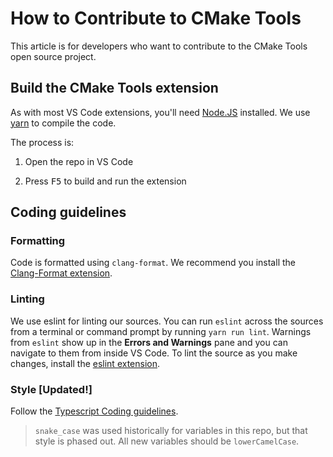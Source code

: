 # How to Contribute to CMake Tools

This article is for developers who want to contribute to the CMake Tools open source project.

## Build the CMake Tools extension

As with most VS Code extensions, you'll need [Node.JS](https://nodejs.org/en/) installed. We use [yarn](https://yarnpkg.com/getting-started/install) to compile the code.

The process is:

1. Open the repo in VS Code

2. Press <kbd>F5</kbd> to build and run the extension

## Coding guidelines

### Formatting

Code is formatted using `clang-format`. We recommend you install the
[Clang-Format extension](https://marketplace.visualstudio.com/items?itemName=xaver.clang-format).

### Linting

We use eslint for linting our sources.
You can run `eslint` across the sources from a terminal or command prompt by running `yarn run lint`.
Warnings from `eslint` show up in the **Errors and Warnings** pane and you can navigate to them from inside VS Code.
To lint the source as you make changes, install the [eslint extension](https://marketplace.visualstudio.com/items?itemName=dbaeumer.vscode-eslint).

### Style [Updated!]

Follow the [Typescript Coding guidelines](https://github.com/Microsoft/TypeScript/wiki/Coding-guidelines).

> `snake_case` was used historically for variables in this repo, but that style is phased out. All new variables should be `lowerCamelCase`.